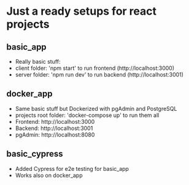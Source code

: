 # Just a ready setups for react projects
## basic_app
* Really basic stuff:
 * client folder: 'npm start' to run frontend (http://localhost:3000)
 * server folder: 'npm run dev' to run backend (http://localhost:3001)

## docker_app
* Same basic stuff but Dockerized with pgAdmin and PostgreSQL
 * projects root folder: 'docker-compose up' to run them all
 * Frontend: http://localhost:3000
 * Backend: http://localhost:3001
 * pgAdmin: http://localhost:8080

## basic_cypress
* Added Cypress for e2e testing for basic_app
* Works also on docker_app
